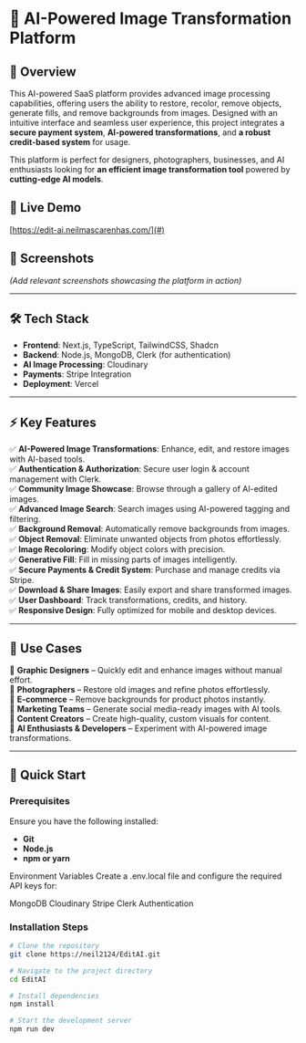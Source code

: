 # 🚀 AI-Powered Image Transformation Platform

## 📌 Overview
This AI-powered SaaS platform provides advanced image processing capabilities, offering users the ability to restore, recolor, remove objects, generate fills, and remove backgrounds from images. Designed with an intuitive interface and seamless user experience, this project integrates a **secure payment system**, **AI-powered transformations**, and **a robust credit-based system** for usage.

This platform is perfect for designers, photographers, businesses, and AI enthusiasts looking for **an efficient image transformation tool** powered by **cutting-edge AI models**.

## 🔗 Live Demo
[https://edit-ai.neilmascarenhas.com/](#) 

## 📸 Screenshots
*(Add relevant screenshots showcasing the platform in action)*

---

## 🛠️ Tech Stack

- **Frontend**: Next.js, TypeScript, TailwindCSS, Shadcn
- **Backend**: Node.js, MongoDB, Clerk (for authentication)
- **AI Image Processing**: Cloudinary
- **Payments**: Stripe Integration
- **Deployment**: Vercel

---

## ⚡ Key Features

✅ **AI-Powered Image Transformations**: Enhance, edit, and restore images with AI-based tools.  
✅ **Authentication & Authorization**: Secure user login & account management with Clerk.  
✅ **Community Image Showcase**: Browse through a gallery of AI-edited images.  
✅ **Advanced Image Search**: Search images using AI-powered tagging and filtering.  
✅ **Background Removal**: Automatically remove backgrounds from images.  
✅ **Object Removal**: Eliminate unwanted objects from photos effortlessly.  
✅ **Image Recoloring**: Modify object colors with precision.  
✅ **Generative Fill**: Fill in missing parts of images intelligently.  
✅ **Secure Payments & Credit System**: Purchase and manage credits via Stripe.  
✅ **Download & Share Images**: Easily export and share transformed images.  
✅ **User Dashboard**: Track transformations, credits, and history.  
✅ **Responsive Design**: Fully optimized for mobile and desktop devices.  

---

## 🎯 Use Cases

🔹 **Graphic Designers** – Quickly edit and enhance images without manual effort.  
🔹 **Photographers** – Restore old images and refine photos effortlessly.  
🔹 **E-commerce** – Remove backgrounds for product photos instantly.  
🔹 **Marketing Teams** – Generate social media-ready images with AI tools.  
🔹 **Content Creators** – Create high-quality, custom visuals for content.  
🔹 **AI Enthusiasts & Developers** – Experiment with AI-powered image transformations.  

---

## 🚀 Quick Start

### **Prerequisites**
Ensure you have the following installed:
- **Git**
- **Node.js**
- **npm or yarn**

Environment Variables
Create a .env.local file and configure the required API keys for:

MongoDB
Cloudinary
Stripe
Clerk Authentication



### **Installation Steps**
```bash
# Clone the repository
git clone https://neil2124/EditAI.git

# Navigate to the project directory
cd EditAI

# Install dependencies
npm install

# Start the development server
npm run dev
